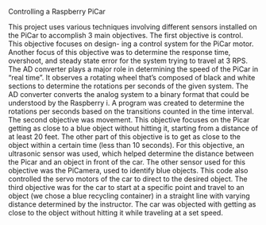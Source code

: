 Controlling a Raspberry PiCar

This project uses various techniques involving different sensors installed on the PiCar to accomplish 3 main objectives. The first objective is control. This objective focuses on design- ing a control system for the PiCar motor. Another focus of this objective was to determine the response time, overshoot, and steady state error for the system trying to travel at 3 RPS. The AD converter plays a major role in determining the speed of the PiCar in “real time”. It observes a rotating wheel that’s composed of black and white sections to determine the rotations per seconds of the given system. The AD converter converts the analog system to a binary format that could be understood by the Raspberry i. A program was created to determine the rotations per seconds based on the transitions counted in the time interval.
The second objective was movement. This objective focuses on the Picar getting as close to a blue object without hitting it, starting from a distance of at least 20 feet. The other part of this objective is to get as close to the object within a certain time (less than 10 seconds). For this objective, an ultrasonic sensor was used, which helped determine the distance between the Picar and an object in front of the car. The other sensor used for this objective was the PiCamera, used to identify blue objects. This code also controlled the servo motors of the car to direct to the desired object.
The third objective was for the car to start at a specific point and travel to an object (we chose a blue recycling container) in a straight line with varying distance determined by the instructor. The car was objected with getting as close to the object without hitting it while traveling at a set speed.
